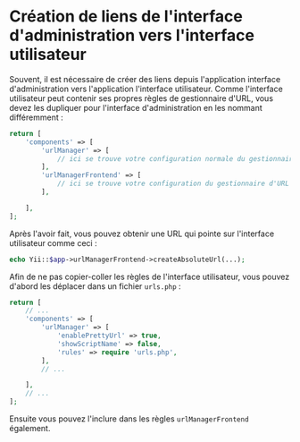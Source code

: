 Création de liens de l'interface d'administration vers l'interface utilisateur
==============================================================================

Souvent, il est nécessaire de créer des liens depuis l'application interface d'administration vers l'application l'interface utilisateur. Comme l'interface utilisateur peut contenir ses propres règles de gestionnaire d'URL, vous devez les dupliquer pour l'interface d'administration en les nommant différemment :

```php
return [
    'components' => [
        'urlManager' => [
            // ici se trouve votre configuration normale du gestionnaire d'URL de l'interface d'administration
        ],
        'urlManagerFrontend' => [
            // ici se trouve votre configuration du gestionnaire d'URL de l'interface utilisateur
        ],

    ],
];
```

Après l'avoir fait, vous pouvez obtenir une URL qui pointe sur l'interface utilisateur comme ceci :

```php
echo Yii::$app->urlManagerFrontend->createAbsoluteUrl(...);
```

Afin de ne pas copier-coller les règles de l'interface utilisateur, vous pouvez d'abord les déplacer dans un fichier `urls.php` :

```php
return [
    // ...
    'components' => [
        'urlManager' => [
            'enablePrettyUrl' => true,
            'showScriptName' => false,
            'rules' => require 'urls.php',
        ],
        // ...

    ],
    // ...
];
```

Ensuite vous pouvez l'inclure dans les règles `urlManagerFrontend` également.
